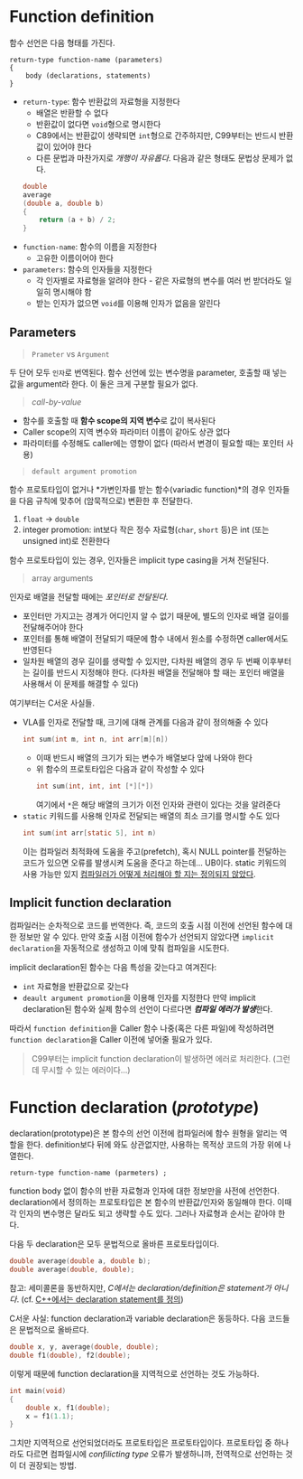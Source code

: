 # Function definition

함수 선언은 다음 형태를 가진다. 
```
return-type function-name (parameters)
{
	body (declarations, statements)
}
```
- `return-type`: 함수 반환값의 자료형을 지정한다
	- 배열은 반환할 수 없다
	- 반환값이 없다면 `void`형으로 명시한다
	- C89에서는 반환값이 생략되면 `int`형으로 간주하지만, C99부터는 반드시 반환값이 있어야 한다
	- 다른 문법과 마찬가지로 *개행이 자유롭다*. 다음과 같은 형태도 문법상 문제가 없다.
	```c
	double
	average
	(double a, double b)
	{
		return (a + b) / 2;
	}
	```
- `function-name`: 함수의 이름을 지정한다
	- 고유한 이름이어야 한다
- `parameters`: 함수의 인자들을 지정한다
	- 각 인자별로 자료형을 알려야 한다 - 같은 자료형의 변수를 여러 번 받더라도 일일히 명시해야 함
	- 받는 인자가 없으면 `void`를 이용해 인자가 없음을 알린다

## Parameters

> `Prameter` vs `Argument`

두 단어 모두 `인자`로 번역된다. 함수 선언에 있는 변수명을 parameter, 호출할 때 넣는 값을 argument라 한다. 이 둘은 크게 구분할 필요가 없다. 

> *call-by-value*

- 함수를 호출할 때 **함수 scope의 지역 변수**로 값이 복사된다
- Caller scope의 지역 변수와 파라미터 이름이 같아도 상관 없다
- 파라미터를 수정해도 caller에는 영향이 없다 (따라서 변경이 필요할 때는 포인터 사용)

> `default argument promotion`

함수 프로토타입이 없거나 *가변인자를 받는 함수(variadic function)*의 경우 인자들을 다음 규칙에 맞추어 (암묵적으로) 변환한 후 전달한다.
1. `float` -> `double`
2. integer promotion: int보다 작은 정수 자료형(`char`, `short` 등)은 int (또는 unsigned int)로 전환한다

함수 프로토타입이 있는 경우, 인자들은 implicit type casing을 거쳐 전달된다. 

> array arguments

인자로 배열을 전달할 때에는 *포인터로 전달된다*. 
- 포인터만 가지고는 경계가 어디인지 알 수 없기 때문에, 별도의 인자로 배열 길이를 전달해주어야 한다
- 포인터를 통해 배열이 전달되기 때문에 함수 내에서 원소를 수정하면 caller에서도 반영된다 
- 일차원 배열의 경우 길이를 생략할 수 있지만, 다차원 배열의 경우 두 번째 이후부터는 길이를 반드시 지정해야 한다. (다차원 배열을 전달해야 할 때는 포인터 배열을 사용해서 이 문제를 해결할 수 있다)

여기부터는 C서운 사실들.
- VLA를 인자로 전달할 때, 크기에 대해 관계를 다음과 같이 정의해줄 수 있다
	```c
	int sum(int m, int n, int arr[m][n])
	```
	- 이때 반드시 배열의 크기가 되는 변수가 배열보다 앞에 나와야 한다
	- 위 함수의 프로토타입은 다음과 같이 작성할 수 있다
		```c
		int sum(int, int, int [*][*])
		```
		여기에서  `*`은 해당 배열의 크기가 이전 인자와 관련이 있다는 것을 알려준다
- `static` 키워드를 사용해 인자로 전달되는 배열의 최소 크기를 명시할 수도 있다
	```c
	int sum(int arr[static 5], int n)
	```
	이는 컴파일러 최적화에 도움을 주고(prefetch), 혹시 NULL pointer를 전달하는 코드가 있으면 오류를 발생시켜 도움을 준다고 하는데... UB이다. static 키워드의 사용 가능만 있지 [컴파일러가 어떻게 처리해야 할 지는 정의되지 않았다](https://stackoverflow.com/questions/3430315/what-is-the-purpose-of-static-keyword-in-array-parameter-of-function-like-char). 


## Implicit function declaration

컴파일러는 순차적으로 코드를 번역한다. 즉, 코드의 호출 시점 이전에 선언된 함수에 대한 정보만 알 수 있다. 
만약 호출 시점 이전에 함수가 선언되지 않았다면 `implicit declaration`을 자동적으로 생성하고 이에 맞춰 컴파일을 시도한다.

implicit declaration된 함수는 다음 특성을 갖는다고 여겨진다:
- `int` 자료형을 반환값으로 갖는다
- `deault argument promotion`을 이용해 인자를 지정한다
만약 implicit declaration된 함수와 실제 함수의 선언이 다르다면 ***컴파일 에러가 발생***한다.

따라서 `function definition`을 Caller 함수 나중(혹은 다른 파일)에 작성하려면 `function declaration`을 Caller 이전에 넣어줄 필요가 있다. 

> C99부터는 implicit function declaration이 발생하면 에러로 처리한다. (그런데 무시할 수 있는 에러이다...)

# Function declaration (*prototype*)

declaration(prototype)은 본 함수의 선언 이전에 컴파일러에 함수 원형을 알리는 역할을 한다. definition보다 뒤에 와도 상관없지만, 사용하는 목적상 코드의 가장 위에 나열한다. 

```
return-type function-name (parmeters) ;
```

function body 없이 함수의 반환 자료형과 인자에 대한 정보만을 사전에 선언한다. declaration에서 정의하는 프로토타입은 본 함수의 반환값/인자와 동일해야 한다. 이때 각 인자의 변수명은 달라도 되고 생략할 수도 있다. 그러나 자료형과 순서는 같아야 한다.

다음 두 declaration은 모두 문법적으로 올바른 프로토타입이다.
```c
double average(double a, double b);
double average(double, double);
```

참고: 세미콜론을 동반하지만, *C에서는 declaration/definition은 statement가 아니다*. (cf. [C++에서는 declaration statement를 정의](https://stackoverflow.com/questions/45624842/are-function-definitions-function-calls-and-declarations-statements-in-c))

C서운 사실: function declaration과 variable declaration은 동등하다. 다음 코드들은 문법적으로 올바르다.
```c
double x, y, average(double, double);
double f1(double), f2(double);
```

이렇게 때문에 function declaration을 지역적으로 선언하는 것도 가능하다.
```c
int main(void)
{
	double x, f1(double);
	x = f1(1.1);
}
```
그치만 지역적으로 선언되었더라도 프로토타입은 프로토타입이다.
프로토타입 중 하나라도 다르면 컴파일시에 *confilicting type* 오류가 발생하니까, 전역적으로 선언하는 것이 더 권장되는 방법. 
